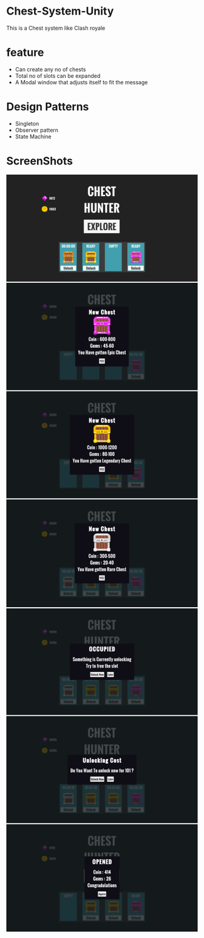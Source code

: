 # Chest-System-Unity
 This is a Chest system like Clash royale
 
# feature
- Can create any no of chests
- Total no of slots can be expanded
- A Modal window that adjusts itself to fit the message 

# Design Patterns
- Singleton
- Observer pattern
- State Machine

# ScreenShots
![ScreenShot](ScreenShots/GamePlay7.png)
![ScreenShot](ScreenShots/GamePlay1.png)
![ScreenShot](ScreenShots/GamePlay2.png)
![ScreenShot](ScreenShots/GamePlay3.png)
![ScreenShot](ScreenShots/GamePlay4.png)
![ScreenShot](ScreenShots/GamePlay5.png)
![ScreenShot](ScreenShots/GamePlay6.png)
